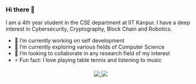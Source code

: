 ### Hi there 👋
I am a 4th year student in the CSE department at IIT Kanpur. I have a deep interest in Cybersecurity, Cryptography, Block Chain and Robotics.

- 🔭 I’m currently working on self development
- 🌱 I’m currently exploring various fields of Computer Science
- 👯 I’m looking to collaborate in any research field of my interest
- ⚡ Fun fact: I love playing table tennis and listening to music

<p align = "center">
  

</p>

<p align = "center">
 <a href="https://www.linkedin.com/in/adi-pratap-singh/">
 <img src="https://img.shields.io/badge/-LinkedIn-blue?style=flat-square&logo=Linkedin&logoColor=white&link=https://www.linkedin.com/in/adi-pratap-singh/"  />
 </a>
  
 <a href="mailto:adips20@iitk.ac.in">
 <img src="https://img.shields.io/badge/-Contact_Me-BC4E48?style=flat-square&logo=Gmail&logoColor=white&link=mailto:adips20@iitk.ac.in" />
 </a>
   
</p>
